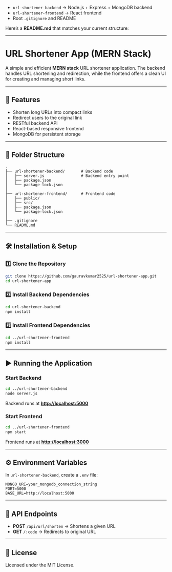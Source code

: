 * `url-shortener-backend` → Node.js + Express + MongoDB backend
* `url-shortener-frontend` → React frontend
* Root `.gitignore` and README

Here’s a **README.md** that matches your current structure:

---

# URL Shortener App (MERN Stack)

A simple and efficient **MERN stack** URL shortener application.
The backend handles URL shortening and redirection, while the frontend offers a clean UI for creating and managing short links.

---

## 🚀 Features

* Shorten long URLs into compact links
* Redirect users to the original link
* RESTful backend API
* React-based responsive frontend
* MongoDB for persistent storage

---

## 📂 Folder Structure

```
.
├── url-shortener-backend/       # Backend code
│   ├── server.js                # Backend entry point
│   ├── package.json
│   └── package-lock.json
│
├── url-shortener-frontend/      # Frontend code
│   ├── public/
│   ├── src/
│   ├── package.json
│   └── package-lock.json
│
├── .gitignore
└── README.md
```

---

## 🛠 Installation & Setup

### 1️⃣ Clone the Repository

```bash
git clone https://github.com/gauravkumar2525/url-shortener-app.git
cd url-shortener-app
```

### 2️⃣ Install Backend Dependencies

```bash
cd url-shortener-backend
npm install
```

### 3️⃣ Install Frontend Dependencies

```bash
cd ../url-shortener-frontend
npm install
```

---

## ▶ Running the Application

### Start Backend

```bash
cd ../url-shortener-backend
node server.js
```

Backend runs at **[http://localhost:5000](http://localhost:5000)**

### Start Frontend

```bash
cd ../url-shortener-frontend
npm start
```

Frontend runs at **[http://localhost:3000](http://localhost:3000)**

---

## ⚙ Environment Variables

In `url-shortener-backend`, create a `.env` file:

```
MONGO_URI=your_mongodb_connection_string
PORT=5000
BASE_URL=http://localhost:5000
```

---

## 📌 API Endpoints

* **POST** `/api/url/shorten` → Shortens a given URL
* **GET** `/:code` → Redirects to original URL

---

## 📜 License

Licensed under the MIT License.
